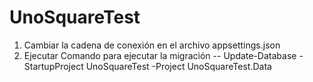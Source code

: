 # UnoSquareTest

1. Cambiar la cadena de conexión en el archivo appsettings.json
2. Ejecutar Comando para ejecutar la migración
   -- Update-Database -StartupProject UnoSquareTest -Project UnoSquareTest.Data
